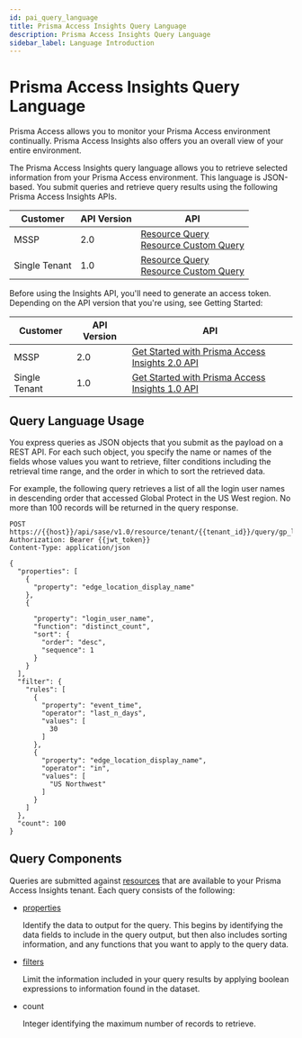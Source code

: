 ```yaml
---
id: pai_query_language
title: Prisma Access Insights Query Language
description: Prisma Access Insights Query Language
sidebar_label: Language Introduction
---
```


# Prisma Access Insights Query Language

Prisma Access allows you to monitor your Prisma Access environment continually. Prisma Access
Insights also offers you an overall view of your entire environment.

The Prisma Access Insights query language allows you to retrieve selected
information from your Prisma Access environment. This language is JSON-based. You submit queries
and retrieve query results using the following Prisma Access Insights APIs.

| Customer      | API Version | API                                                                                                                                                                                                                                    |
| ------------- | ----------- | -------------------------------------------------------------------------------------------------------------------------------------------------------------------------------------------------------------------------------------- |
| MSSP          | 2.0         | [Resource Query](/sase/api/insights/2.0/get-api-sase-v-2-0-resource-resource-name)<br />[Resource Custom Query](/sase/api/insights/2.0/get-api-sase-v-2-0-resource-custom-feature-name-request-name)                                   |
| Single Tenant | 1.0         | [Resource Query](/sase/api/insights/1.0/get-api-sase-v-1-0-resource-tenant-tenant-id-resource-name)<br />[Resource Custom Query](/sase/api/insights/1.0/get-api-sase-v-1-0-resource-tenant-tenant-id-custom-feature-name-request-name) |

Before using the Insights API, you'll need to generate an access token. Depending on the API version
that you're using, see Getting Started:

| Customer      | API Version | API                                                                                        |
| ------------- | ----------- | ------------------------------------------------------------------------------------------ |
| MSSP          | 2.0         | [Get Started with Prisma Access Insights 2.0 API](/sase/docs/insights/getting_started-20/) |
| Single Tenant | 1.0         | [Get Started with Prisma Access Insights 1.0 API](/sase/docs/insights/getting_started-10/) |

## Query Language Usage

You express queries as JSON objects that you submit as the payload on a REST API. For each such
object, you specify the name or names of the fields whose values you want to retrieve, filter
conditions including the retrieval time range, and the order in which to sort the retrieved
data.

For example, the following query retrieves a list of all the login user names in descending order
that accessed Global Protect in the US West region. No more than 100 records will be returned in
the query response.

    POST https://{{host}}/api/sase/v1.0/resource/tenant/{{tenant_id}}/query/gp_logs
    Authorization: Bearer {{jwt_token}}
    Content-Type: application/json

    {
      "properties": [
        {
          "property": "edge_location_display_name"
        },
        {

          "property": "login_user_name",
          "function": "distinct_count",
          "sort": {
            "order": "desc",
            "sequence": 1
          }
        }
      ],
      "filter": {
        "rules": [
          {
            "property": "event_time",
            "operator": "last_n_days",
            "values": [
              30
            ]
          },
          {
            "property": "edge_location_display_name",
            "operator": "in",
            "values": [
              "US Northwest"
            ]
          }
        ]
      },
      "count": 100
    }

## Query Components

Queries are submitted against [resources](/sase/docs/insights/query_language_resources/) that are available to your
Prisma Access Insights tenant. Each query consists of the following:

- [properties](/sase/docs/insights/query_properties/)

  Identify the data to output for the query. This begins by identifying
  the data fields to include in the query output, but then also
  includes sorting information, and any functions that you want to
  apply to the query data.

- [filters](/sase/docs/insights/query_filters/)

  Limit the information included in your query results by applying boolean expressions to information found in the dataset.

- count

  Integer identifying the maximum number of records to retrieve.
